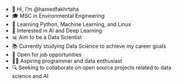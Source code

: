 - 👋 Hi, I’m @hamedfakhrtaha
- 🎓 MSC in Environmental Engineering
- 🌱 Learning Python, Machine Learning, and Linux
- 🤖 Interested in AI and Deep Learning
- 📊 Aim to be a Data Scientist
- 📚 Currently studying Data Science to achieve my career goals
- 💼 Open for job opportunities
- 👨‍💻 Aspiring programmer and data enthusiast
- 🔍 Seeking to collaborate on open source projects related to data science and AI
<!---
hamedfakhrtaha/hamedfakhrtaha is a ✨ special ✨ repository because its `README.md` (this file) appears on your GitHub profile.
You can click the Preview link to take a look at your changes.
--->
